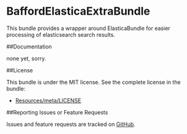 BaffordElasticaExtraBundle
=============================

This bundle provides a wrapper around ElasticaBundle for easier processing of elasticsearch search results.


##Documentation

none yet, sorry.


##License

This bundle is under the MIT license. See the complete license in the bundle:

- [Resources/meta/LICENSE](https://github.com/jbafford/ElasticaExtraBundle/blob/master/Resources/meta/LICENSE)


##Reporting Issues or Feature Requests

Issues and feature requests are tracked on [GitHub](https://github.com/jbafford/ElasticaExtraBundle/issues).
